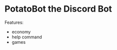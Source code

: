<h1>PotatoBot the Discord Bot</h1>
<p>Features:</p>
<ul>
	<li>economy</li>
	<li>help command</li>
	<li>games</li>
</ul>